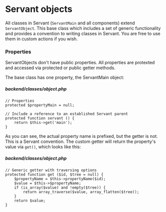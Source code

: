 
# Servant objects

All classes in Servant (`ServantMain` and all components) extend `ServantObject`. This base class which includes a set of generic functionality and provides a convention to writing classes in Servant. You are free to use them in custom actions if you wish.



### Properties

ServantObjects don't have public properties. All properties are protexted and accessed via protected or public getter methods.

The base class has one property, the ServantMain object:

##### backend/classes/object.php
	// Properties
	protected $propertyMain = null;

	// Include a reference to an established Servant parent
	protected function servant () {
		return $this->get('main');
	}

As you can see, the actual property name is prefixed, but the getter is not. This is a Servant convention. The custom getter will return the property's value via `get()`, which looks like this:

##### backend/classes/object.php
	// Generic getter with traversing options
	protected function get ($id, $tree = null) {
		$propertyName = $this->propertyName($id);
		$value = $this->$propertyName;
		if (is_array($value) and !empty($tree)) {
			return array_traverse($value, array_flatten($tree));
		}
		return $value;
	}
